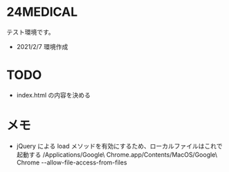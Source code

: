 # 24MEDICAL

テスト環境です。

- 2021/2/7 環境作成

# TODO

- index.html の内容を決める

# メモ

- jQuery による load メソッドを有効にするため、ローカルファイルはこれで起動する
  /Applications/Google\ Chrome.app/Contents/MacOS/Google\ Chrome --allow-file-access-from-files
